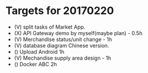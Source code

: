 # Targets for 20170220

* (V) split tasks of Market App.
* (X) API Gateway demo by myself(maybe plan) - 0.5h
* (V) Merchandise status/unit change - 1h
* (V) database diagram Chinese version.
* () Upload Android 1h
* (V) Mechandise supply area design - 1h
* () Docker ABC 2h
